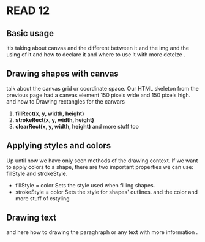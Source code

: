 # READ 12

## Basic usage
itis taking about canvas and the different between it and the img 
**<canvas id="tutorial" width="150" height="150"></canvas>**
and the using of it and how to declare it and where to use it 
with more detelze .
## Drawing shapes with canvas
talk about the canvas grid or coordinate space. Our HTML skeleton from the previous page had a canvas element 150 pixels wide and 150 pixels high. and how to Drawing rectangles for the canvars 
1. **fillRect(x, y, width, height)**
2. **strokeRect(x, y, width, height)**
3. **clearRect(x, y, width, height)**
and more stuff too
## Applying styles and colors
Up until now we have only seen methods of the drawing context. If we want to apply colors to a shape, there are two important properties we can use: fillStyle and strokeStyle.

- fillStyle = color
Sets the style used when filling shapes.
- strokeStyle = color
Sets the style for shapes' outlines.
and the color and more stuff of cstyling 
## Drawing text
and here how to drawing the paraghraph or any text with more information .